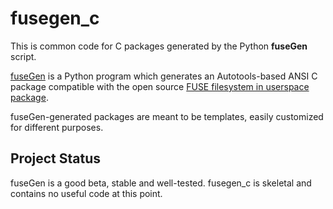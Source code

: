 <h1 class="libTop">fusegen_c</h1>

This is common code for C packages generated by the Python **fuseGen**
script.

[fuseGen](https://jddixon.github.io/fusegen) is a Python program which generates
an Autotools-based ANSI C package compatible with the open source
[FUSE filesystem in userspace package](http://fuse.sourceforge.net).

fuseGen-generated packages are
meant to be templates, easily customized for different purposes.

## Project Status

fuseGen is a good beta, stable and well-tested.  fusegen_c is skeletal and
contains no useful code at this point.

